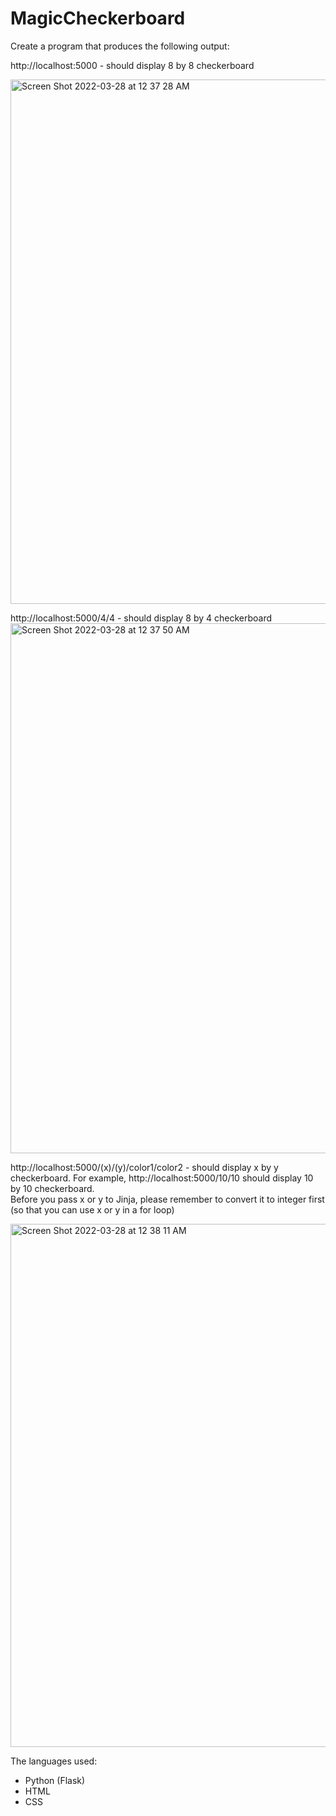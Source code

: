 # MagicCheckerboard


Create a program that produces the following output:

http://localhost:5000 - should display 8 by 8 checkerboard

<img width="839" alt="Screen Shot 2022-03-28 at 12 37 28 AM" src="https://user-images.githubusercontent.com/31575741/160327499-79602d93-8f1e-4193-8c94-0c59e6742fc7.png">

http://localhost:5000/4/4 - should display 8 by 4 checkerboard
<img width="848" alt="Screen Shot 2022-03-28 at 12 37 50 AM" src="https://user-images.githubusercontent.com/31575741/160327544-2df29905-05ed-4773-8945-4896b249f384.png">


http://localhost:5000/(x)/(y)/color1/color2 - should display x by y checkerboard.  For example, http://localhost:5000/10/10 should display 10 by 10 checkerboard.  
Before you pass x or y to Jinja, please remember to convert it to integer first (so that you can use x or y in a for loop)

<img width="837" alt="Screen Shot 2022-03-28 at 12 38 11 AM" src="https://user-images.githubusercontent.com/31575741/160327564-53a97acc-947a-4065-8ab5-cef086cd424f.png">


The languages used:
- Python (Flask)
- HTML
- CSS
